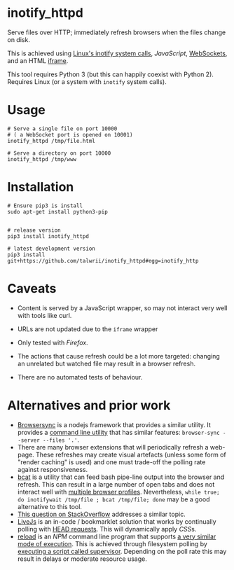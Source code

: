 # inotify_httpd
Serve files over HTTP; immediately refresh browsers when the files change on disk.

This is achieved using  [Linux's inotify system calls](http://man7.org/linux/man-pages/man7/inotify.7.html), *JavaScript*, [WebSockets](https://www.w3.org/TR/websockets/), and an HTML [iframe](https://www.w3.org/wiki/HTML/Elements/iframe).

This tool requires Python 3 (but this can happily coexist with Python 2). Requires Linux (or a system with `inotify` system calls).

# Usage
```
# Serve a single file on port 10000
# ( a WebSocket port is opened on 10001)
inotify_httpd /tmp/file.html

# Serve a directory on port 10000
inotify_httpd /tmp/www

```

# Installation
```
# Ensure pip3 is install
sudo apt-get install python3-pip


# release version
pip3 install inotify_httpd

# latest development version
pip3 install git+https://github.com/talwrii/inotify_httpd#egg=inotify_http
```

# Caveats
* Content is served by a JavaScript wrapper, so may not interact very well with tools like curl.
* URLs are not updated due to the `iframe` wrapper
* Only tested with *Firefox*.
* The actions that cause refresh could be a lot more targeted: changing an unrelated but watched file may result in a browser refresh.

* There are no automated tests of behaviour.

# Alternatives and prior work

 * [Browsersync](https://www.browsersync.io/) is a nodejs framework that provides a similar utility. It provides a [command line utility](https://browsersync.io/docs/command-line#start) that has similar features: `browser-sync --server --files '.'`.
 * There are many browser extensions that will periodically refresh a web-page. These refreshes may create visual artefacts (unless some form of "render caching" is used) and one must trade-off the polling rate against responsiveness.
 * [bcat](https://rtomayko.github.io/bcat/) is a utility that can feed bash pipe-line output into the browser and refresh. This can result in a large number of open tabs and does not interact well with [multiple browser profiles](https://lifehacker.com/5481213/master-multiple-firefox-profiles-for-more-productive-browsing). Nevertheless, `while true; do inotifywait /tmp/file ; bcat /tmp/file; done` may be a good alternative to this tool.
* [This question on StackOverflow](https://stackoverflow.com/questions/1346716/how-do-i-make-firefox-auto-refresh-on-file-change) addresses a similar topic.
* [LiveJs](http://livejs.com/) is an in-code / bookmarklet solution that works by continually polling with [HEAD requests](https://www.w3.org/Protocols/rfc2616/rfc2616-sec9.html). This will dynamically apply *CSS*s.
* [reload](https://www.npmjs.com/package/reload) is an *NPM* command line program that supports [a very similar mode of execution](https://www.npmjs.com/package/reload#usage-for-command-line-application). This is achieved through filesystem polling by [executing a script called supervisor](https://github.com/petruisfan/node-supervisor). Depending on the poll rate this may result in delays or moderate resource usage.
